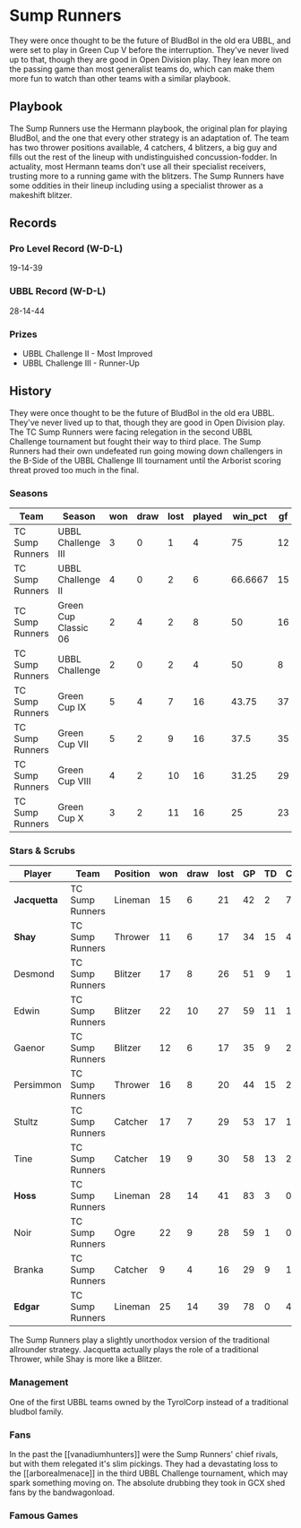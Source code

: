 # Sump Runners

They were once thought to be the future of BludBol in the old era UBBL, and were set to play in Green Cup V before the interruption. They've never lived up to that, though they are good in Open Division play. They lean more on the passing game than most generalist teams do, which can make them more fun to watch than other teams with a similar playbook.

## Playbook

The Sump Runners use the Hermann playbook, the original plan for playing BludBol, and the one that every other strategy is an adaptation of. The team has two thrower positions available, 4 catchers, 4 blitzers, a big guy and fills out the rest of the lineup with undistinguished concussion-fodder. In actuality, most Hermann teams don't use all their specialist receivers, trusting more to a running game with the blitzers. The Sump Runners have some oddities in their lineup including using a specialist thrower as a makeshift blitzer.

## Records

### Pro Level Record (W-D-L)

19-14-39

### UBBL Record (W-D-L)

28-14-44

### Prizes

* UBBL Challenge II - Most Improved
* UBBL Challenge III - Runner-Up

## History

They were once thought to be the future of BludBol in the old era UBBL. They've never lived up to that, though they are good in Open Division play. The TC Sump Runners were facing relegation in the second UBBL Challenge tournament but fought their way to third place. The Sump Runners had their own undefeated run going mowing down challengers in the B-Side of the UBBL Challenge III tournament until the Arborist scoring threat proved too much in the final.

### Seasons

| Team            | Season               | won  | draw | lost | played | win_pct | gf   | ga   | cas  | tcdiff | ff   |
|-----------------|----------------------|------|------|------|--------|---------|------|------|------|--------|------|
| TC Sump Runners | UBBL Challenge III   |    3 |    0 |    1 |      4 |      75 |   12 |    8 |    8 |     -2 |    3 |
| TC Sump Runners | UBBL Challenge II    |    4 |    0 |    2 |      6 | 66.6667 |   15 |    9 |   11 |      2 |    3 |
| TC Sump Runners | Green Cup Classic 06 |    2 |    4 |    2 |      8 |      50 |   16 |   15 |   11 |      0 |   -3 |
| TC Sump Runners | UBBL Challenge       |    2 |    0 |    2 |      4 |      50 |    8 |   10 |    4 |      0 |   -1 |
| TC Sump Runners | Green Cup IX         |    5 |    4 |    7 |     16 |   43.75 |   37 |   38 |   33 |      7 |   -2 |
| TC Sump Runners | Green Cup VII        |    5 |    2 |    9 |     16 |    37.5 |   35 |   39 |   24 |      7 |    2 |
| TC Sump Runners | Green Cup VIII       |    4 |    2 |   10 |     16 |   31.25 |   29 |   40 |   31 |      5 |   -2 |
| TC Sump Runners | Green Cup X          |    3 |    2 |   11 |     16 |      25 |   23 |   46 |   28 |     -4 |   -4 |


### Stars & Scrubs

| Player     | Team            | Position | won  | draw | lost | GP   | TD   | Comp | Ints | BH   | SI   | Ki   | MVP  | SPP  |
|------------|-----------------|----------|------|------|------|------|------|------|------|------|------|------|------|------|
| **Jacquetta**  | TC Sump Runners | Lineman  |   15 |    6 |   21 |   42 |    2 |   79 |    2 |    1 |    0 |    1 |    7 |  128 |
| **Shay**       | TC Sump Runners | Thrower  |   11 |    6 |   17 |   34 |   15 |   40 |    4 |    0 |    0 |    1 |    4 |  115 |
| Desmond   | TC Sump Runners | Blitzer  |   17 |    8 |   26 |   51 |    9 |    1 |    2 |   16 |   10 |    1 |    2 |   96 |
| Edwin     | TC Sump Runners | Blitzer  |   22 |   10 |   27 |   59 |   11 |    1 |    0 |   13 |    8 |    3 |    2 |   92 |
| Gaenor    | TC Sump Runners | Blitzer  |   12 |    6 |   17 |   35 |    9 |   27 |    7 |    1 |    1 |    0 |    4 |   92 |
| Persimmon | TC Sump Runners | Thrower  |   16 |    8 |   20 |   44 |   15 |   27 |    0 |    2 |    0 |    0 |    3 |   91 |
| Stultz    | TC Sump Runners | Catcher  |   17 |    7 |   29 |   53 |   17 |    1 |    1 |    1 |    0 |    0 |    2 |   66 |
| Tine      | TC Sump Runners | Catcher  |   19 |    9 |   30 |   58 |   13 |    2 |    0 |    1 |    0 |    0 |    4 |   63 |
| **Hoss**       | TC Sump Runners | Lineman  |   28 |   14 |   41 |   83 |    3 |    0 |    1 |    5 |    0 |    2 |    6 |   55 |
| Noir      | TC Sump Runners | Ogre     |   22 |    9 |   28 |   59 |    1 |    0 |    1 |   10 |    5 |    0 |    4 |   55 |
| Branka    | TC Sump Runners | Catcher  |    9 |    4 |   16 |   29 |    9 |    1 |    1 |    1 |    0 |    0 |    3 |   47 |
| **Edgar**      | TC Sump Runners | Lineman  |   25 |   14 |   39 |   78 |    0 |    4 |    2 |    5 |    5 |    1 |    3 |   45 |

The Sump Runners play a slightly unorthodox version of the traditional allrounder strategy. Jacquetta actually plays the role of a traditional Thrower, while Shay is more like a Blitzer.

### Management

One of the first UBBL teams owned by the TyrolCorp instead of a traditional bludbol family.

### Fans

In the past the [[vanadiumhunters]] were the Sump Runners' chief rivals, but with them relegated it's slim pickings. They had a devastating loss to the [[arborealmenace]] in the third UBBL Challenge tournament, which may spark something moving on. The absolute drubbing they took in GCX shed fans by the bandwagonload.

### Famous Games
